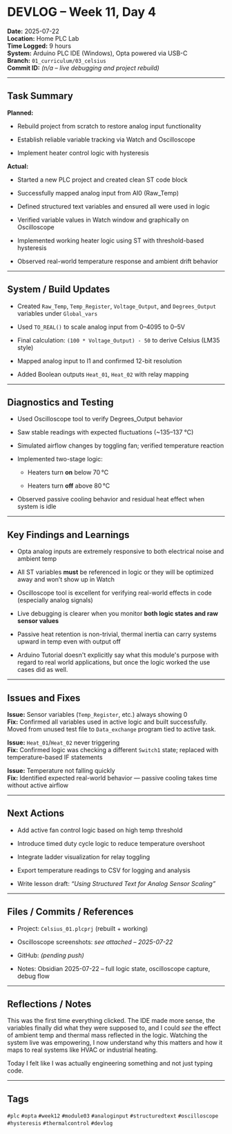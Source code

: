 # DEVLOG – Week 11, Day 4

**Date:** 2025-07-22  
**Location:** Home PLC Lab  
**Time Logged:** 9 hours  
**System:** Arduino PLC IDE (Windows), Opta powered via USB-C  
**Branch:** `01_curriculum/03_celsius`  
**Commit ID:** _(n/a – live debugging and project rebuild)_

---

## Task Summary

**Planned:**

- Rebuild project from scratch to restore analog input functionality
    
- Establish reliable variable tracking via Watch and Oscilloscope
    
- Implement heater control logic with hysteresis
    

**Actual:**

- Started a new PLC project and created clean ST code block
    
- Successfully mapped analog input from AI0 (Raw_Temp)
    
- Defined structured text variables and ensured all were used in logic
    
- Verified variable values in Watch window and graphically on Oscilloscope
    
- Implemented working heater logic using ST with threshold-based hysteresis
    
- Observed real-world temperature response and ambient drift behavior
    

---

## System / Build Updates

- Created `Raw_Temp`, `Temp_Register`, `Voltage_Output`, and `Degrees_Output` variables under `Global_vars`
    
- Used `TO_REAL()` to scale analog input from 0–4095 to 0–5V
    
- Final calculation: `(100 * Voltage_Output) - 50` to derive Celsius (LM35 style)
    
- Mapped analog input to I1 and confirmed 12-bit resolution
    
- Added Boolean outputs `Heat_01`, `Heat_02` with relay mapping
    

---

## Diagnostics and Testing

- Used Oscilloscope tool to verify Degrees_Output behavior
    
- Saw stable readings with expected fluctuations (~135–137 °C)
    
- Simulated airflow changes by toggling fan; verified temperature reaction
    
- Implemented two-stage logic:
    
    - Heaters turn **on** below 70 °C
        
    - Heaters turn **off** above 80 °C
        
- Observed passive cooling behavior and residual heat effect when system is idle
    

---

## Key Findings and Learnings

- Opta analog inputs are extremely responsive to both electrical noise and ambient temp
    
- All ST variables **must** be referenced in logic or they will be optimized away and won’t show up in Watch
    
- Oscilloscope tool is excellent for verifying real-world effects in code (especially analog signals)
    
- Live debugging is clearer when you monitor **both logic states and raw sensor values**
    
- Passive heat retention is non-trivial, thermal inertia can carry systems upward in temp even with output off

- Arduino Tutorial doesn't explicitly say what this module's purpose with regard to real world applications, but once the logic worked the use cases did as well.

---

## Issues and Fixes

**Issue:** Sensor variables (`Temp_Register`, etc.) always showing 0  
**Fix:** Confirmed all variables used in active logic and built successfully. Moved from unused test file to `Data_exchange` program tied to active task.

**Issue:** `Heat_01`/`Heat_02` never triggering  
**Fix:** Confirmed logic was checking a different `Switch1` state; replaced with temperature-based IF statements

**Issue:** Temperature not falling quickly  
**Fix:** Identified expected real-world behavior — passive cooling takes time without active airflow

---

## Next Actions

- Add active fan control logic based on high temp threshold
    
- Introduce timed duty cycle logic to reduce temperature overshoot
    
- Integrate ladder visualization for relay toggling
    
- Export temperature readings to CSV for logging and analysis
    
- Write lesson draft: _“Using Structured Text for Analog Sensor Scaling”_
    

---

## Files / Commits / References

- Project: `Celsius_01.plcprj` (rebuilt + working)
    
- Oscilloscope screenshots: _see attached – 2025-07-22_
    
- GitHub: _(pending push)_
    
- Notes: Obsidian 2025-07-22 – full logic state, oscilloscope capture, debug flow
    

---

## Reflections / Notes

This was the first time everything clicked. The IDE made more sense, the variables finally did what they were supposed to, and I could _see_ the effect of ambient temp and thermal mass reflected in the logic. Watching the system live was empowering, I now understand why this matters and how it maps to real systems like HVAC or industrial heating.

Today I felt like I was actually engineering something and not just typing code.

---

## Tags

`#plc` `#opta` `#week12` `#module03` `#analoginput` `#structuredtext` `#oscilloscope` `#hysteresis` `#thermalcontrol` `#devlog`
